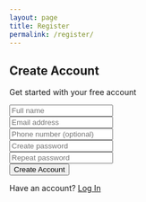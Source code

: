 ```yaml
---
layout: page
title: Register
permalink: /register/
---
```


<div class="card bg-light">
<article class="card-body mx-auto" style="width: 60%;">
	<h2 class="card-title mt-3 text-center">Create Account</h2>
	<p class="text-center">Get started with your free account</p>
	<form class="needs-validation" data-toggle="validator" novalidate>
	<div class="form-group input-group">
		<div class="input-group-prepend">
		    <span class="input-group-text"> <i class="fa fa-user"></i> </span>
		 </div>
        <input name="full_name" class="form-control" placeholder="Full name" type="text" required>
        <div class="invalid-feedback"></div>
    </div> <!-- form-group// -->
    <div class="form-group input-group">
    	<div class="input-group-prepend">
		    <span class="input-group-text"> <i class="fa fa-envelope"></i> </span>
		 </div>
        <input name="email" class="form-control" placeholder="Email address" type="email" required>
        <div class="invalid-feedback"></div>
    </div> <!-- form-group// -->
    <div class="form-group input-group">
    	<div class="input-group-prepend">
		    <span class="input-group-text"> <i class="fa fa-phone"></i> </span>
		</div>
    	<input name="phone" class="form-control" placeholder="Phone number (optional)" type="tel">
        <div class="invalid-feedback"></div>
    </div> <!-- form-group// -->
    <div class="form-group input-group">
    	<div class="input-group-prepend">
		    <span class="input-group-text"> <i class="fa fa-lock"></i> </span>
		</div>
        <input id="password" name="password" class="form-control" placeholder="Create password" type="password" required>
        <div class="invalid-feedback"></div>
    </div> <!-- form-group// -->
    <div class="form-group input-group">
    	<div class="input-group-prepend">
		    <span class="input-group-text"> <i class="fa fa-lock"></i> </span>
		</div>
        <input name="password_repeat" class="form-control" placeholder="Repeat password" type="password" required>
        <div class="invalid-feedback"></div>
    </div> <!-- form-group// -->                                      
    <div class="form-group">
        <button type="submit" class="btn btn-primary btn-block"> Create Account  </button>
    </div> <!-- form-group// -->      
    <p class="text-center">Have an account? <a href="{{ "/signin/" | relative_url }}">Log In</a> </p>                                                                 
</form>
</article>
</div> <!-- card.// -->

<script src="{{ "/assets/js/registration_validator.js" | relative_url}}"> </script>
